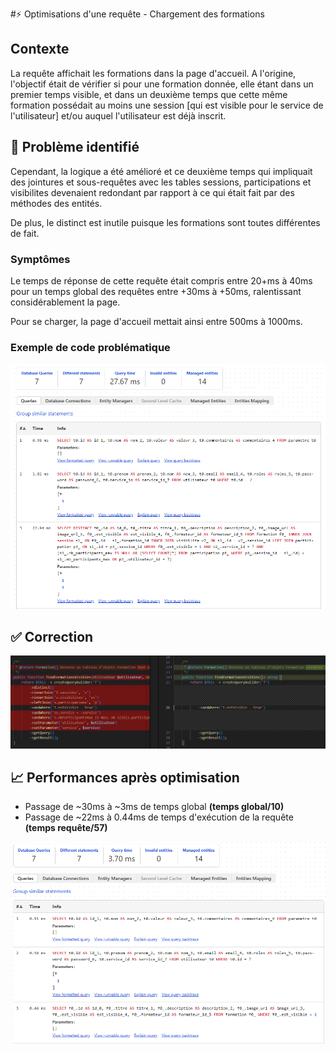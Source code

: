 #⚡ Optimisations d'une requête - Chargement des formations

## Contexte

La requête affichait les formations dans la page d'accueil. A l'origine, l'objectif était de vérifier si pour une formation donnée, elle étant dans un premier temps visible, et dans un deuxième temps que cette même formation possédait au moins une session [qui est visible pour le service de l'utilisateur] et/ou auquel l'utilisateur est déjà inscrit.

## 🐌 Problème identifié

Cependant, la logique a été amélioré et ce deuxième temps qui impliquait des jointures et sous-requêtes avec les tables sessions, participations et visibilites devenaient redondant par rapport à ce qui était fait par des méthodes des entités.

De plus, le distinct est inutile puisque les formations sont toutes différentes de fait.

### Symptômes

Le temps de réponse de cette requête était compris entre 20+ms à 40ms pour un temps global des requêtes entre +30ms à +50ms, ralentissant considérablement la page.

Pour se charger, la page d'accueil mettait ainsi entre 500ms à 1000ms.

### Exemple de code problématique

![Requête avant optimisation](./optimisation-requete-formations-result-before.png)

## ✅ Correction

![Requête](./optimisation-requete-formations-requete.png)

## 📈 Performances après optimisation

- Passage de ~30ms à ~3ms de temps global **(temps global/10)**
- Passage de ~22ms à 0.44ms de temps d'exécution de la requête **(temps requête/57)**

![Requête après optimisation](./optimisation-requete-formations-result-after.png)